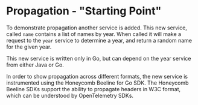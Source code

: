 # Propagation - "Starting Point"

To demonstrate propagation another service is added. This new service, called `name` contains a list of names by year. 
When called it will make a request to the `year` service to determine a year, and return a random name for the given year.

This new service is written only in Go, but can depend on the year service from either Java or Go.

In order to show propagation across different formats, the new service is instrumented using the Honeycomb Beeline for Go
SDK. The Honeycomb Beeline SDKs support the ability to propagate headers in W3C format, which can be understood by 
OpenTelemetry SDKs.
